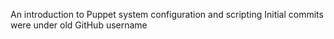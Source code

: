 An introduction to Puppet system configuration and scripting
Initial commits were under old GitHub username

